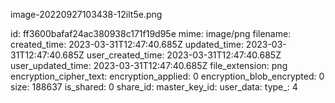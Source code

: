 image-20220927103438-12ilt5e.png

id: ff3600bafaf24ac380938c171f19d95e
mime: image/png
filename: 
created_time: 2023-03-31T12:47:40.685Z
updated_time: 2023-03-31T12:47:40.685Z
user_created_time: 2023-03-31T12:47:40.685Z
user_updated_time: 2023-03-31T12:47:40.685Z
file_extension: png
encryption_cipher_text: 
encryption_applied: 0
encryption_blob_encrypted: 0
size: 188637
is_shared: 0
share_id: 
master_key_id: 
user_data: 
type_: 4
